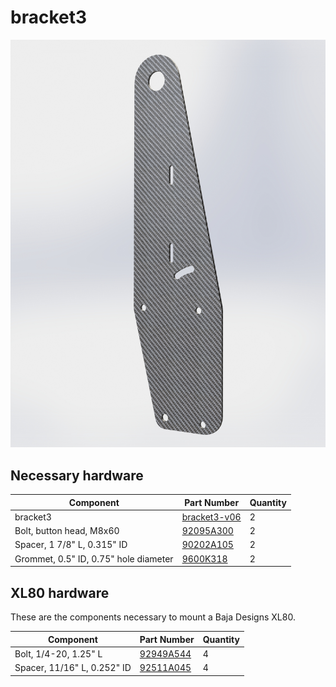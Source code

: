 # bracket3

![bracket2](images/bracket3.jpg)

## Necessary hardware
|Component|Part Number|Quantity|
|--|--|--|
|bracket3|[bracket3-v06](bracket3-v06.svg)|2|
|Bolt, button head, M8x60|[92095A300](https://www.mcmaster.com/92095A300)|2|
|Spacer, 1 7/8" L, 0.315" ID|[90202A105](https://www.mcmaster.com/90202A105)|2|
|Grommet, 0.5" ID, 0.75" hole diameter|[9600K318](https://www.mcmaster.com/9600K318)|2|

## XL80 hardware

These are the components necessary to mount a Baja Designs XL80.

|Component|Part Number|Quantity|
|--|--|--|
|Bolt, 1/4-20, 1.25" L|[92949A544](https://www.mcmaster.com/92949A544)|4|
|Spacer, 11/16" L, 0.252" ID|[92511A045](https://www.mcmaster.com/92511A045)|4|
